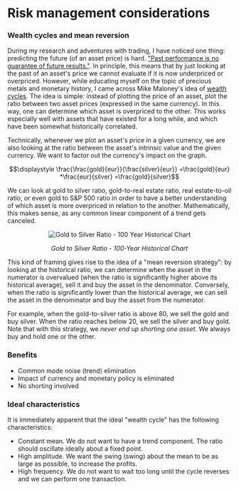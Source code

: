 # Risk management considerations
### Wealth cycles and mean reversion
During my research and adventures with trading, I have noticed one thing: predicting the future (of an asset price) is hard. ["Past performance is no guarantee of future results."](https://russellinvestments.com/us/blog/past-performance-no-guarantee-future-results).
In principle, this means that by just looking at the past of an asset's price we cannot evaluate if it is now underpriced or overpriced. However, while educating myself on the topic of precious metals and monetary history, I came across Mike Maloney's idea of [wealth cycles](https://youtu.be/l-knwwD-PZc). The idea is simple: instead of plotting the price of an asset, plot the ratio between two asset prices (expressed in the same currency). In this way, one can determine which asset is overpriced to the other. This works especially well with assets that have existed for a long while, and which have been somewhat historically correlated. 

Technically, whenever we plot an asset's price in a given currency, we are also looking at the ratio between the asset's intrinsic value and the given currency. We want to
factor out the currency's impact on the graph.

$$\displaystyle \frac{\frac{gold}{eur}}{\frac{silver}{eur}} =\frac{gold}{eur} *\frac{eur}{silver} =\frac{gold}{silver}$$


We can look at gold to silver ratio, gold-to-real estate ratio, real estate-to-oil ratio, or even gold to S&P 500 ratio in order to have a better understanding of which asset is more overpriced in relation to the another. Mathematically, this makes sense, as any common linear component of a trend gets canceled.

<p align="center">
    <img src="https://github.com/doruirimescu/python-trading/assets/7363000/7ab9e44f-adcb-4e16-969e-c09b1947bcaa" alt="Gold to Silver Ratio - 100 Year Historical Chart"/>
</p>

<p align="center">
    <em>Gold to Silver Ratio - 100-Year Historical Chart</em>
</p>

This kind of framing gives rise to the idea of a "mean reversion strategy": by looking at the historical ratio, we can determine when the asset in the numerator is overvalued (when the ratio is significantly
higher above its historical average), sell it and buy the asset in the denominator. Conversely, when the ratio is significantly lower than the historical average, we can sell the asset in the denominator
and buy the asset from the numerator. 

For example, when the gold-to-silver ratio is above 80, we sell the gold and buy silver. When the ratio reaches below 20, we sell the silver and buy gold. Note that with this strategy, we
*never end up shorting one asset*. We always buy and hold one or the other.

### Benefits
* Common mode noise (trend) elimination
* Impact of currency and monetary policy is eliminated
* No shorting involved
  
### Ideal characteristics
It is immediately apparent that the ideal "wealth cycle" has the following characteristics:
* Constant mean. We do not want to have a trend component. The ratio should oscillate ideally about a fixed point.
* High amplitude. We want the swing (swing) about the mean to be as large as possible, to increase the profits.
* High frequency. We do not want to wait too long until the cycle reverses and we can perform one transaction.
